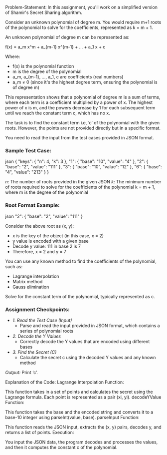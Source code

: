 Problem-Statement:
In this assignment, you'll work on a simplified version of Shamir's Secret Sharing algorithm.

Consider an unknown polynomial of degree m. You would require m+1 roots of the polynomial to solve for the coefficients, represented as k = m + 1.

An unknown polynomial of degree m can be represented as:

f(x) = a_m x^m + a_{m-1} x^{m-1} + ... + a_1 x + c

Where:

- f(x) is the polynomial function
- m is the degree of the polynomial
- a_m, a_{m-1}, ..., a_1, c are coefficients (real numbers)
- a_m ≠ 0 (since it's the highest degree term, ensuring the polynomial is of degree m)

This representation shows that a polynomial of degree m is a sum of terms, where each term is a coefficient multiplied by a power of x. The highest power of x is m, and the powers decrease by 1 for each subsequent term until we reach the constant term c, which has no x.

The task is to find the constant term i.e, ‘c’ of the polynomial with the given roots. However, the points are not provided directly but in a specific format.

You need to read the input from the test cases provided in JSON format.

### Sample Test Case:

json
{
    "keys": {
        "n": 4,
        "k": 3
    },
    "1": {
        "base": "10",
        "value": "4"
    },
    "2": {
        "base": "2",
        "value": "111"
    },
    "3": {
        "base": "10",
        "value": "12"
    },
    "6": {
        "base": "4",
        "value": "213"
    }
}


*n:* The number of roots provided in the given JSON
*k:* The minimum number of roots required to solve for the coefficients of the polynomial
k = m + 1, where m is the degree of the polynomial

### Root Format Example:

json
"2": {
    "base": "2",
    "value": "111"
}


Consider the above root as (x, y):

- x is the key of the object (in this case, x = 2)
- y value is encoded with a given base
- Decode y value: 111 in base 2 is 7
- Therefore, x = 2 and y = 7

You can use any known method to find the coefficients of the polynomial, such as:

- Lagrange interpolation
- Matrix method
- Gauss elimination

Solve for the constant term of the polynomial, typically represented as c.

### Assignment Checkpoints:

- *1. Read the Test Case (Input)*
    - Parse and read the input provided in JSON format, which contains a series of polynomial roots
- *2. Decode the Y Values*
    - Correctly decode the Y values that are encoded using different bases
- *3. Find the Secret (C)*
    - Calculate the secret c using the decoded Y values and any known method

*Output:* Print ‘c’.

Explanation of the Code:
Lagrange Interpolation Function:

This function takes in a set of points and calculates the secret using the Lagrange formula. Each point is represented as a pair (xi, yi).
decodeYValue Function:

This function takes the base and the encoded string and converts it to a base-10 integer using parseInt(value, base).
parseInput Function:

This function reads the JSON input, extracts the (x, y) pairs, decodes y, and returns a list of points.
Execution:

You input the JSON data, the program decodes and processes the values, and then it computes the constant c of the polynomial.
